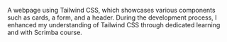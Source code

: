 A webpage using Tailwind CSS, which showcases various components such as cards, a form, and a header. During the development process, I enhanced my understanding of Tailwind CSS through dedicated learning and with Scrimba course.